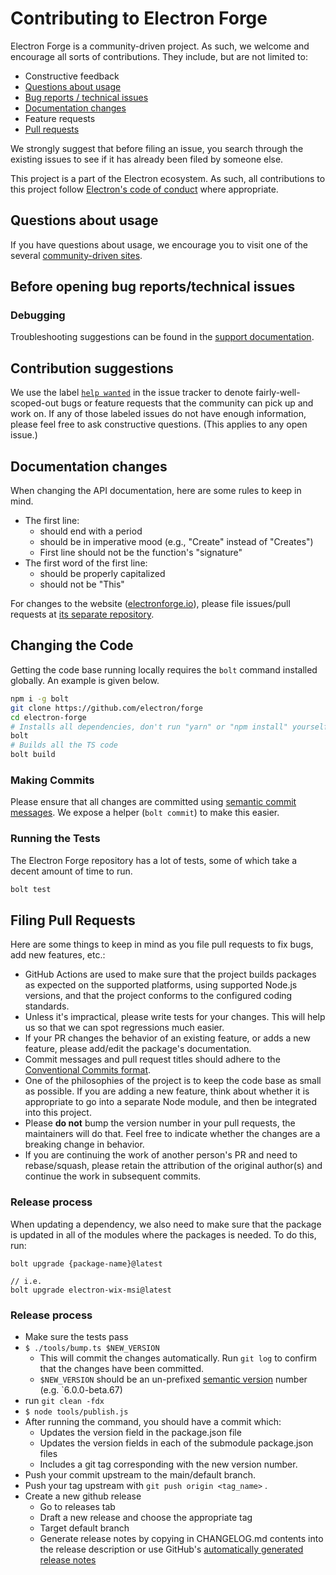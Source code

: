 # Contributing to Electron Forge

Electron Forge is a community-driven project. As such, we welcome and encourage all sorts of
contributions. They include, but are not limited to:

- Constructive feedback
- [Questions about usage](#questions-about-usage)
- [Bug reports / technical issues](#before-opening-bug-reportstechnical-issues)
- [Documentation changes](#documentation-changes)
- Feature requests
- [Pull requests](#filing-pull-requests)

We strongly suggest that before filing an issue, you search through the existing issues to see
if it has already been filed by someone else.

This project is a part of the Electron ecosystem. As such, all contributions to this project follow
[Electron's code of conduct](https://github.com/electron/electron/blob/main/CODE_OF_CONDUCT.md)
where appropriate.

## Questions about usage

If you have questions about usage, we encourage you to visit one of the several [community-driven
sites](https://github.com/electron/electron#community).

## Before opening bug reports/technical issues

### Debugging

Troubleshooting suggestions can be found in the [support
documentation](https://github.com/electron/forge/blob/main/SUPPORT.md#troubleshooting).

## Contribution suggestions

We use the label [`help wanted`](https://github.com/electron/forge/issues?q=is%3Aopen+is%3Aissue+label%3A%22help+wanted%22)
in the issue tracker to denote fairly-well-scoped-out bugs or feature requests that the community
can pick up and work on. If any of those labeled issues do not have enough information, please feel
free to ask constructive questions. (This applies to any open issue.)

## Documentation changes

When changing the API documentation, here are some rules to keep in mind.

- The first line:
  - should end with a period
  - should be in imperative mood (e.g., "Create" instead of "Creates")
  - First line should not be the function's "signature"
- The first word of the first line:
  - should be properly capitalized
  - should not be "This"

For changes to the website ([electronforge.io](https://www.electronforge.io)), please file
issues/pull requests at [its separate repository](https://github.com/electron-forge/electron-forge-docs).

## Changing the Code

Getting the code base running locally requires the `bolt` command installed globally. An example is given below.

```bash
npm i -g bolt
git clone https://github.com/electron/forge
cd electron-forge
# Installs all dependencies, don't run "yarn" or "npm install" yourself
bolt
# Builds all the TS code
bolt build
```

### Making Commits

Please ensure that all changes are committed using [semantic commit messages](https://github.com/bcoe/conventional-changelog-standard/blob/master/convention.md).
We expose a helper (`bolt commit`) to make this easier.

### Running the Tests

The Electron Forge repository has a lot of tests, some of which take a decent
amount of time to run.

```bash
bolt test
```

## Filing Pull Requests

Here are some things to keep in mind as you file pull requests to fix bugs, add new features, etc.:

- GitHub Actions are used to make sure that the project builds packages as expected on the
  supported platforms, using supported Node.js versions, and that the project conforms to the
  configured coding standards.
- Unless it's impractical, please write tests for your changes. This will help us so that we can
  spot regressions much easier.
- If your PR changes the behavior of an existing feature, or adds a new feature, please add/edit
  the package's documentation.
- Commit messages and pull request titles should adhere to the [Conventional Commits
  format](https://www.conventionalcommits.org/en/v1.0.0/).
- One of the philosophies of the project is to keep the code base as small as possible. If you are
  adding a new feature, think about whether it is appropriate to go into a separate Node module,
  and then be integrated into this project.
- Please **do not** bump the version number in your pull requests, the maintainers will do that.
  Feel free to indicate whether the changes are a breaking change in behavior.
- If you are continuing the work of another person's PR and need to rebase/squash, please retain the
  attribution of the original author(s) and continue the work in subsequent commits.

### Release process

When updating a dependency, we also need to make sure that the package is updated in all of the modules where
the packages is needed. To do this, run:

```
bolt upgrade {package-name}@latest

// i.e.
bolt upgrade electron-wix-msi@latest
```

### Release process

- Make sure the tests pass
- `$ ./tools/bump.ts $NEW_VERSION`
  - This will commit the changes automatically. Run `git log` to confirm that the changes have been
    committed.
  - `$NEW_VERSION` should be an un-prefixed [semantic version](https://semver.org/) number (e.g. `6.0.0-beta.67)
- run `git clean -fdx`
- `$ node tools/publish.js`
- After running the command, you should have a commit which:
  - Updates the version field in the package.json file
  - Updates the version fields in each of the submodule package.json files
  - Includes a git tag corresponding with the new version number.
- Push your commit upstream to the main/default branch.
- Push your tag upstream with `git push origin <tag_name>` .
- Create a new github release
  - Go to releases tab
  - Draft a new release and choose the appropriate tag
  - Target default branch
  - Generate release notes by copying in CHANGELOG.md contents into the release description or use
    GitHub's [automatically generated release notes](https://docs.github.com/en/repositories/releasing-projects-on-github/automatically-generated-release-notes)
